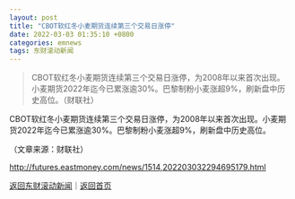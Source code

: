 ```yaml
---
layout: post
title: "CBOT软红冬小麦期货连续第三个交易日涨停"
date: 2022-03-03 01:35:10 +0800
categories: emnews
tags: 东财滚动新闻
---
```

> CBOT软红冬小麦期货连续第三个交易日涨停，为2008年以来首次出现。小麦期货2022年迄今已累涨逾30%。巴黎制粉小麦涨超9%，刷新盘中历史高位。（财联社）

<p>CBOT软红冬小麦期货连续第三个交易日涨停，为2008年以来首次出现。小麦期货2022年迄今已累涨逾30%。巴黎制粉小麦涨超9%，刷新盘中历史高位。</p><p class="em_media">（文章来源：财联社）</p>

<http://futures.eastmoney.com/news/1514,202203032294695179.html>

[返回东财滚动新闻](//finews.withounder.com/emnews/)｜[返回首页](//finews.withounder.com/)